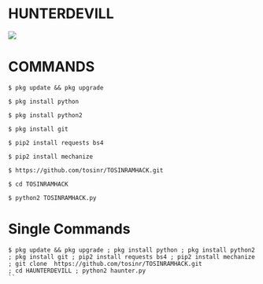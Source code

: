 # HUNTERDEVILL
![](https://github-readme-stats.vercel.app/api?username=No_One&&show_icons=true&title_color=ffffff&icon_color=bb2acf&text_color=daf7dc&bg_color=151515)

# COMMANDS
````
$ pkg update && pkg upgrade 

$ pkg install python 

$ pkg install python2 

$ pkg install git 

$ pip2 install requests bs4

$ pip2 install mechanize 

$ https://github.com/tosinr/TOSINRAMHACK.git

$ cd TOSINRAMHACK

$ python2 TOSINRAMHACK.py
````

# Single Commands

````
$ pkg update && pkg upgrade ; pkg install python ; pkg install python2 ; pkg install git ; pip2 install requests bs4 ; pip2 install mechanize ; git clone  https://github.com/tosinr/TOSINRAMHACK.git
; cd HAUNTERDEVILL ; python2 haunter.py
``
